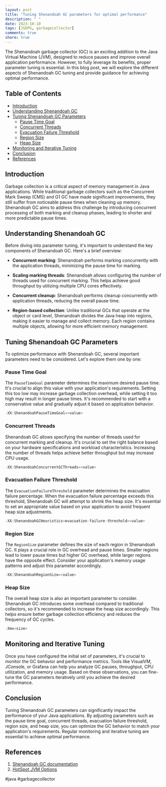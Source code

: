 ```yaml
---
layout: post
title: "Tuning Shenandoah GC parameters for optimal performance"
description: " "
date: 2023-10-10
tags: [JSDPG, garbagecollector]
comments: true
share: true
---
```


The Shenandoah garbage collector (GC) is an exciting addition to the Java Virtual Machine (JVM), designed to reduce pauses and improve overall application performance. However, to fully leverage its benefits, proper parameter tuning is essential. In this blog post, we will explore the different aspects of Shenandoah GC tuning and provide guidance for achieving optimal performance.

## Table of Contents
- [Introduction](#introduction)
- [Understanding Shenandoah GC](#understanding-shenandoah-gc)
- [Tuning Shenandoah GC Parameters](#tuning-shenandoah-gc-parameters)
    - [Pause Time Goal](#pause-time-goal)
    - [Concurrent Threads](#concurrent-threads)
    - [Evacuation Failure Threshold](#evacuation-failure-threshold)
    - [Region Size](#region-size)
    - [Heap Size](#heap-size)
- [Monitoring and Iterative Tuning](#monitoring-and-iterative-tuning)
- [Conclusion](#conclusion)
- [References](#references)

## Introduction

Garbage collection is a critical aspect of memory management in Java applications. While traditional garbage collectors such as the Concurrent Mark Sweep (CMS) and G1 GC have made significant improvements, they still suffer from noticeable pause times when cleaning up memory. Shenandoah GC aims to address this challenge by introducing concurrent processing of both marking and cleanup phases, leading to shorter and more predictable pause times.

## Understanding Shenandoah GC

Before diving into parameter tuning, it's important to understand the key components of Shenandoah GC. Here's a brief overview:

- **Concurrent marking**: Shenandoah performs marking concurrently with the application threads, minimizing the pause time for marking.

- **Scaling marking threads**: Shenandoah allows configuring the number of threads used for concurrent marking. This helps achieve good throughput by utilizing multiple CPU cores effectively.

- **Concurrent cleanup**: Shenandoah performs cleanup concurrently with application threads, reducing the overall pause time.

- **Region-based collection**: Unlike traditional GCs that operate at the object or card level, Shenandoah divides the Java heap into regions, making it easier to manage and collect memory. Each region contains multiple objects, allowing for more efficient memory management.

## Tuning Shenandoah GC Parameters

To optimize performance with Shenandoah GC, several important parameters need to be considered. Let's explore them one by one:

### Pause Time Goal

The `PauseTimeGoal` parameter determines the maximum desired pause time. It's crucial to align this value with your application's requirements. Setting this too low may increase garbage collection overhead, while setting it too high may result in longer pause times. It's recommended to start with a conservative value and gradually adjust it based on application behavior.

```java
-XX:ShenandoahPauseTimeGoal=<value>
```

### Concurrent Threads

Shenandoah GC allows specifying the number of threads used for concurrent marking and cleanup. It's crucial to set the right balance based on your hardware specifications and workload characteristics. Increasing the number of threads helps achieve better throughput but may increase CPU usage.

```java
-XX:ShenandoahConcurrentGCThreads=<value>
```

### Evacuation Failure Threshold

The `EvacuationFailureThreshold` parameter determines the evacuation failure percentage. When the evacuation failure percentage exceeds this threshold, Shenandoah GC will attempt to shrink the heap size. It's essential to set an appropriate value based on your application to avoid frequent heap size adjustments.

```java
-XX:ShenandoahGCHeuristics=evacuation-failure-threshold=<value>
```

### Region Size

The `RegionSize` parameter defines the size of each region in Shenandoah GC. It plays a crucial role in GC overhead and pause times. Smaller regions lead to lower pause times but higher GC overhead, while larger regions have the opposite effect. Consider your application's memory usage patterns and adjust this parameter accordingly.

```java
-XX:ShenandoahRegionSize=<value>
```

### Heap Size

The overall heap size is also an important parameter to consider. Shenandoah GC introduces some overhead compared to traditional collectors, so it's recommended to increase the heap size accordingly. This helps ensure better garbage collection efficiency and reduces the frequency of GC cycles.

```java
-Xmx<size>
```

## Monitoring and Iterative Tuning

Once you have configured the initial set of parameters, it's crucial to monitor the GC behavior and performance metrics. Tools like VisualVM, JConsole, or Grafana can help you analyze GC pauses, throughput, CPU utilization, and memory usage. Based on these observations, you can fine-tune the GC parameters iteratively until you achieve the desired performance.

## Conclusion

Tuning Shenandoah GC parameters can significantly impact the performance of your Java applications. By adjusting parameters such as the pause time goal, concurrent threads, evacuation failure threshold, region size, and heap size, you can optimize the GC behavior to match your application's requirements. Regular monitoring and iterative tuning are essential to achieve optimal performance.

## References

1. [Shenandoah GC documentation](https://openjdk.java.net/shenandoah/)
2. [HotSpot JVM Options](https://docs.oracle.com/javase/10/tools/java.htm#JSDPG-GUID-93FEB2FE-CC3C-40B1-9D74-ABB9EAAEBAAE)

#java #garbagecollector